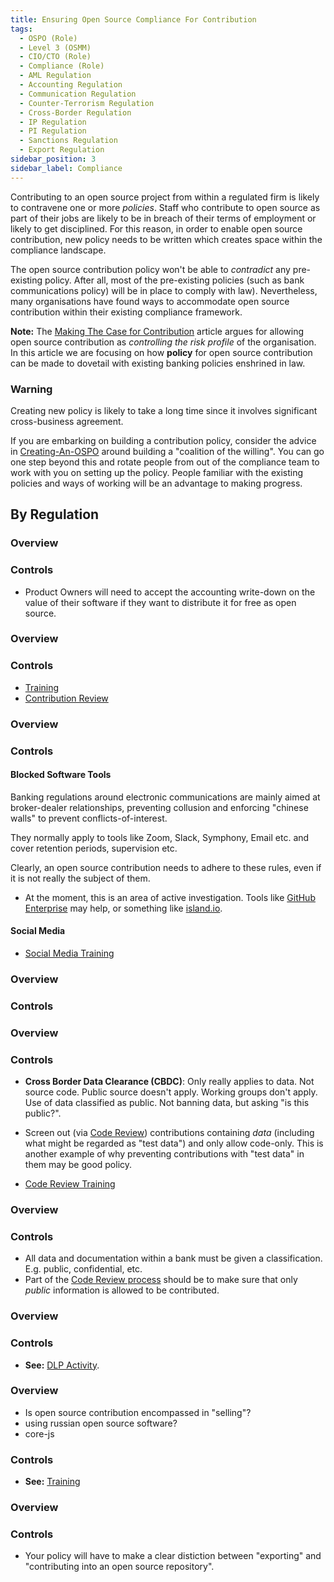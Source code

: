 ```yaml
---
title: Ensuring Open Source Compliance For Contribution
tags: 
  - OSPO (Role)
  - Level 3 (OSMM)
  - CIO/CTO (Role)
  - Compliance (Role)
  - AML Regulation
  - Accounting Regulation
  - Communication Regulation
  - Counter-Terrorism Regulation
  - Cross-Border Regulation
  - IP Regulation
  - PI Regulation
  - Sanctions Regulation
  - Export Regulation
sidebar_position: 3
sidebar_label: Compliance
---
```


Contributing to an open source project from within a regulated firm is likely to contravene one or more _policies_.   Staff who contribute to open source as part of their jobs are likely to be in breach of their terms of employment or likely to get disciplined.   For this reason, in order to enable open source contribution, new policy needs to be written which creates space within the compliance landscape.

The open source contribution policy won't be able to _contradict_ any pre-existing policy.  After all, most of the pre-existing policies (such as bank communications policy) will be in place to comply with law).  Nevertheless, many organisations have found ways to accommodate open source contribution within their existing compliance framework.  

**Note:** The [Making The Case for Contribution](Making-The-Case) article argues for allowing open source contribution as _controlling the risk profile_ of the organisation.   In this article we are focusing on how **policy** for open source contribution can be made to dovetail with existing banking policies enshrined in law.

### Warning

Creating new policy is likely to take a long time since it involves significant cross-business agreement.

If you are embarking on building a contribution policy, consider the advice in [Creating-An-OSPO](../Level-2/Creating-An-OSPO) around building a "coalition of the willing".   You can go one step beyond this and rotate people from out of the compliance team to work with you on setting up the policy.  People familiar with the existing policies and ways of working will be an advantage to making progress.


## By Regulation

<BoxOut title="Accountancy" image="/img/bok/regs/accounting.png" link="../../Regulations/Accounting" linkText="Accounting Regulations">

### Overview

<DocExcerpt src="/Regulations/Accounting" />

### Controls

 - Product Owners will need to accept the accounting write-down on the value of their software if they want to distribute it for free as open source.  

</BoxOut>

<BoxOut title="Anti-Money Laundering" image="/img/bok/regs/aml.png" link="../../Regulations/AML" linkText="AML Regulations">

### Overview

<DocExcerpt src="/Regulations/AML" />

### Controls

- [Training](Contribution-Training)
- [Contribution Review](Review)

</BoxOut>

<BoxOut title="Communications" image="/img/bok/regs/communications.png" link="../../Regulations/Communication" linkText="Communication Regulations">

### Overview

<DocExcerpt src="/Regulations/Communication" />

### Controls

#### Blocked Software Tools

Banking regulations around electronic communications are mainly aimed at broker-dealer relationships, preventing collusion and enforcing "chinese walls" to prevent conflicts-of-interest.  
 
They normally apply to tools like Zoom, Slack, Symphony, Email etc. and cover retention periods, supervision etc.

Clearly, an open source contribution needs to adhere to these rules, even if it is not really the subject of them.

- At the moment, this is an area of active investigation.  Tools like [GitHub Enterprise](https://github.com/enterprise) may help,  or something like [island.io](https://island.io). 

#### Social Media

- [Social Media Training](Contribution-Training#social-media) 

</BoxOut>

<BoxOut title="Counter-Terrorism" image="/img/bok/regs/counter-terrorism.png" link="../../Regulations/Counter-Terrorism" linkText="Counter-Terrorism Regulations">

### Overview

<DocExcerpt src="/Regulations/Counter-Terrorism" />

### Controls

</BoxOut>

<BoxOut title="Cross-Border Obligations" image="/img/bok/regs/cross-border.png" link="../../Regulations/Cross-Border" linkText="Cross-Border Regulations">

### Overview

<DocExcerpt src="/Regulations/Cross-Border" />

### Controls

- **Cross Border Data Clearance (CBDC)**:  Only really applies to data. Not source code.   Public source doesn't apply.  Working groups don't apply.  Use of data classified as public.  Not banning data, but asking "is this public?".  

- Screen out (via [Code Review](Review)) contributions containing _data_ (including what might be regarded as "test data") and only allow code-only. This is another example of why preventing contributions with "test data" in them may be good policy.

- [Code Review Training](Contribution-Training#code-review) 

</BoxOut>

<BoxOut title="Intellectual Property" image="/img/bok/regs/ip.png" link="../../Regulations/IP" linkText="IP Regulations">

### Overview

<DocExcerpt src="/Regulations/IP" />

### Controls

  - All data and documentation within a bank must be given a classification.  E.g. public, confidential, etc.  
  - Part of the [Code Review process](Review) should be to make sure that only _public_ information is allowed to be contributed.

</BoxOut>

<BoxOut title="Personal Information" image="/img/bok/regs/pi.png" link="../../Regulations/PI" linkText="PI Regulations">

### Overview

<DocExcerpt src="/Regulations/PI" />

### Controls

- **See:** [DLP Activity](DLP).

</BoxOut>


<BoxOut title="Sanctions" image="/img/bok/regs/sanctions.png" link="../../Regulations/Sanctions" linkText="Sanctions Regulations">


### Overview

<DocExcerpt src="/Regulations/Sanctions" />

 - Is open source contribution encompassed in "selling"?  
- using russian open source software?
- core-js

### Controls

- **See:** [Training](Contribution-Training)

</BoxOut>

<BoxOut title="Export" image="/img/bok/regs/export.png" link="../../Regulations/Export" linkText="Export Regulations">

### Overview 

<DocExcerpt src="/Regulations/Export" />

### Controls

 - Your policy will have to make a clear distiction between "exporting" and "contributing into an open source repository".

</BoxOut>
